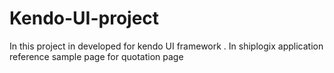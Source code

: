 # Kendo-UI-project
In this project in developed for kendo UI framework . In shiplogix application reference sample page for quotation page 
